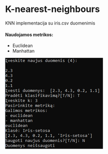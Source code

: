 
# K-nearest-neighbours

KNN implementacija su iris.csv duomenimis

#### Naudojamos metrikos:
- Euclidean
- Manhattan

![Knn](/assets/knn.png "Knn")
